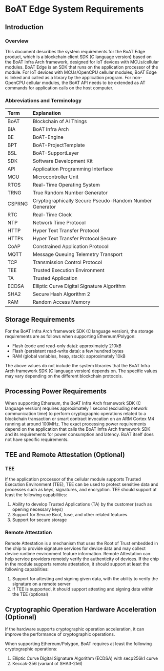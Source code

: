 # BoAT Edge System Requirements

## Introduction

### Overview
This document describes the system requirements for the BoAT Edge product, which is a blockchain client SDK (C language version) based on the BoAT Infra Arch framework, designed for IoT devices with MCUs/cellular modules. BoAT Edge is an SDK that runs on the application processor of the module. For IoT devices with MCUs/OpenCPU cellular modules, BoAT Edge is linked and called as a library by the application program. For non-OpenCPU cellular modules, the BoAT API needs to be extended as AT commands for application calls on the host computer.

### Abbreviations and Terminology
|Term  |Explanation                                             |
|:---- |:------------------------------------------------------ |
|BoAT  |Blockchain of AI Things                                 |
|BIA   |BoAT Infra Arch                                         |
|BE    |BoAT-Engine                                             |
|BPT   |BoAT-ProjectTemplate                                    |
|BSL   |BoAT-SupportLayer                                       |
|SDK   |Software Development Kit                                |
|API   |Application Programming Interface                       |
|MCU   |Microcontroller Unit                                    |
|RTOS  |Real-Time Operating System                              |
|TRNG  |True Random Number Generator                            |
|CSPRNG|Cryptographically Secure Pseudo-Random Number Generator |
|RTC   |Real-Time Clock                                         |
|NTP   |Network Time Protocol                                   |
|HTTP  |Hyper Text Transfer Protocol                            |
|HTTPs |Hyper Text Transfer Protocol Secure                     |
|CoAP  |Constrained Application Protocol                        |
|MQTT  |Message Queuing Telemetry Transport                     |
|TCP   |Transmission Control Protocol                           |
|TEE   |Trusted Execution Environment                           |
|TA    |Trusted Application                                     |
|ECDSA |Elliptic Curve Digital Signature Algorithm              |
|SHA2  |Secure Hash Algorithm 2                                 |
|RAM   |Random Access Memory                                    |


## Storage Requirements

For the BoAT Infra Arch framework SDK (C language version), the storage requirements are as follows when supporting Ethereum/Polygon:
- Flash (code and read-only data): approximately 210kB
- Flash (persistent read-write data): a few hundred bytes
- RAM (global variables, heap, stack): approximately 10kB


The above values do not include the system libraries that the BoAT Infra Arch framework SDK (C language version) depends on. The specific values may vary depending on the different blockchain protocols.

## Processing Power Requirements

When supporting Ethereum, the BoAT Infra Arch framework SDK (C language version) requires approximately 1 second (excluding network communication time) to perform cryptographic operations related to a blockchain transaction or smart contract invocation on an ARM Cortex M4 running at around 100MHz. The exact processing power requirements depend on the application that calls the BoAT Infra Arch framework SDK and its requirements for power consumption and latency. BoAT itself does not have specific requirements.


## TEE and Remote Attestation (Optional)

### TEE

If the application processor of the cellular module supports Trusted Execution Environment (TEE), TEE can be used to protect sensitive data and processes such as keys, signatures, and encryption. TEE should support at least the following capabilities:
1. Ability to develop Trusted Applications (TA) by the customer (such as opening necessary keys)
2. Support for Secure Boot, fuse, and other related features
3. Support for secure storage

### Remote Attestation

Remote Attestation is a mechanism that uses the Root of Trust embedded in the chip to provide signature services for device data and may collect device runtime environment feature information. Remote Attestation can help service providers remotely verify the authenticity of devices. If the chip in the module supports remote attestation, it should support at least the following capabilities:
1. Support for attesting and signing given data, with the ability to verify the signature on a remote server
2. If TEE is supported, it should support attesting and signing data within the TEE (optional)

## Cryptographic Operation Hardware Acceleration (Optional)

If the hardware supports cryptographic operation acceleration, it can improve the performance of cryptographic operations.

When supporting Ethereum/Polygon, BoAT requires at least the following cryptographic operations:
1. Elliptic Curve Digital Signature Algorithm (ECDSA) with secp256k1 curve
2. Keccak-256 (variant of SHA3-256)


